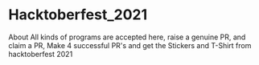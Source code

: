 # Hacktoberfest_2021
About All kinds of programs are accepted here, raise a genuine PR, and claim a PR, Make 4 successful PR's and get the Stickers and T-Shirt from hacktoberfest 2021
